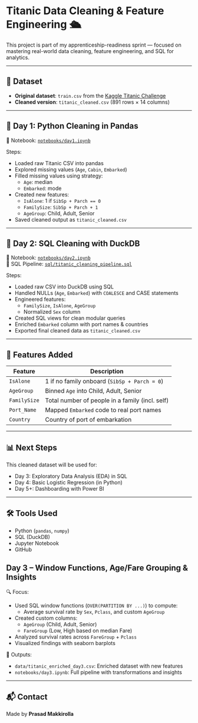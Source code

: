 # Titanic Data Cleaning & Feature Engineering 🛳️

This project is part of my apprenticeship-readiness sprint — focused on mastering real-world data cleaning, feature engineering, and SQL for analytics.

---

## 📂 Dataset
- **Original dataset**: `train.csv` from the [Kaggle Titanic Challenge](https://www.kaggle.com/competitions/titanic/data)
- **Cleaned version**: `titanic_cleaned.csv` (891 rows × 14 columns)

---

## 🧼 Day 1: Python Cleaning in Pandas

📘 Notebook: [`notebooks/day1.ipynb`](notebooks/day1.ipynb)

Steps:
- Loaded raw Titanic CSV into pandas
- Explored missing values (`Age`, `Cabin`, `Embarked`)
- Filled missing values using strategy:
  - `Age`: median
  - `Embarked`: mode
- Created new features:
  - `IsAlone`: 1 if `SibSp + Parch == 0`
  - `FamilySize`: `SibSp + Parch + 1`
  - `AgeGroup`: Child, Adult, Senior
- Saved cleaned output as `titanic_cleaned.csv`

---

## 🧮 Day 2: SQL Cleaning with DuckDB

📘 Notebook: [`notebooks/day2.ipynb`](notebooks/day2.ipynb)  
💾 SQL Pipeline: [`sql/titanic_cleaning_pipeline.sql`](sql/titanic_cleaning_pipeline.sql)

Steps:
- Loaded raw CSV into DuckDB using SQL
- Handled NULLs (`Age`, `Embarked`) with `COALESCE` and CASE statements
- Engineered features:
  - `FamilySize`, `IsAlone`, `AgeGroup`
  - Normalized `Sex` column
- Created SQL views for clean modular queries
- Enriched `Embarked` column with port names & countries
- Exported final cleaned data as `titanic_cleaned.csv`

---

## 🧠 Features Added
| Feature       | Description                                  |
|---------------|----------------------------------------------|
| `IsAlone`     | 1 if no family onboard (`SibSp + Parch = 0`) |
| `AgeGroup`    | Binned `Age` into Child, Adult, Senior        |
| `FamilySize`  | Total number of people in a family (incl. self) |
| `Port_Name`   | Mapped `Embarked` code to real port names     |
| `Country`     | Country of port of embarkation                |

---

## 📊 Next Steps
This cleaned dataset will be used for:

- Day 3: Exploratory Data Analysis (EDA) in SQL
- Day 4: Basic Logistic Regression (in Python)
- Day 5+: Dashboarding with Power BI

---

## 🛠️ Tools Used
- Python (`pandas`, `numpy`)
- SQL (DuckDB)
- Jupyter Notebook
- GitHub

## Day 3 – Window Functions, Age/Fare Grouping & Insights

🔍 Focus:
- Used SQL window functions (`OVER(PARTITION BY ...)`) to compute:
  - Average survival rate by `Sex`, `Pclass`, and custom `AgeGroup`
- Created custom columns:
  - `AgeGroup` (Child, Adult, Senior)
  - `FareGroup` (Low, High based on median Fare)
- Analyzed survival rates across `FareGroup` + `Pclass`
- Visualized findings with seaborn barplots

📁 Outputs:
- `data/titanic_enriched_day3.csv`: Enriched dataset with new features
- `notebooks/day3.ipynb`: Full pipeline with transformations and insights

---

## 📬 Contact
Made by **Prasad Makkirolla**  
